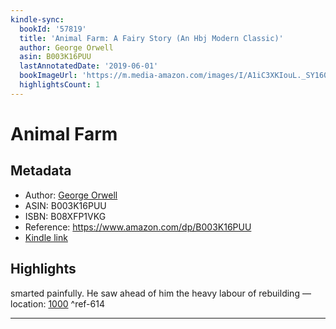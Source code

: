 ```yaml
---
kindle-sync:
  bookId: '57819'
  title: 'Animal Farm: A Fairy Story (An Hbj Modern Classic)'
  author: George Orwell
  asin: B003K16PUU
  lastAnnotatedDate: '2019-06-01'
  bookImageUrl: 'https://m.media-amazon.com/images/I/A1iC3XKIouL._SY160.jpg'
  highlightsCount: 1
---
```

# Animal Farm
## Metadata
* Author: [George Orwell](https://www.amazon.com/George-Orwell/e/B000AQ0KKY/ref=dp_byline_cont_ebooks_1)
* ASIN: B003K16PUU
* ISBN: B08XFP1VKG
* Reference: https://www.amazon.com/dp/B003K16PUU
* [Kindle link](kindle://book?action=open&asin=B003K16PUU)

## Highlights
smarted painfully. He saw ahead of him the heavy labour of rebuilding — location: [1000](kindle://book?action=open&asin=B003K16PUU&location=1000) ^ref-614

---

